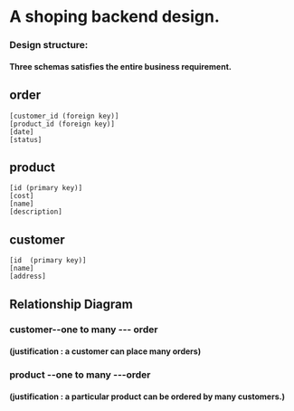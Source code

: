 # A shoping backend design.

### Design structure:
#### Three schemas satisfies the entire business requirement.
##  order
    [customer_id (foreign key)]
    [product_id (foreign key)]
    [date]
    [status]
  
##  product
    [id (primary key)]
    [cost]
    [name]
    [description]
  
##  customer
    [id  (primary key)]
    [name]
    [address]
  
## Relationship Diagram
###    customer--one to many --- order
####    (justification : a customer can place many orders)
###    product --one to many ---order
####    (justification : a particular product can be ordered by many customers.)
